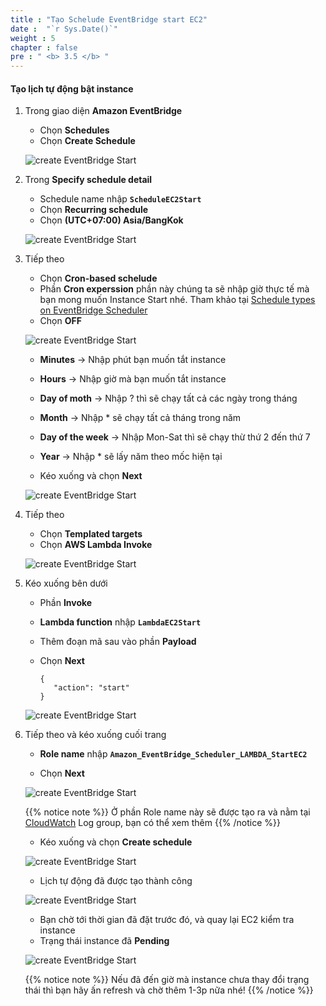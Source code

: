 ```yaml
---
title : "Tạo Schelude EventBridge start EC2"
date :  "`r Sys.Date()`" 
weight : 5
chapter : false
pre : " <b> 3.5 </b> "
---
```


#### Tạo lịch tự động bật instance

1. Trong giao diện **Amazon EventBridge**

   - Chọn **Schedules**
   - Chọn **Create Schedule**

   ![create EventBridge Start](/aws-fcj-workshop01/images/4-CreateLambda/4CreateEventBridgeStart/0001.png?width=90pc)

2. Trong **Specify schedule detail**

   - Schedule name nhập **```ScheduleEC2Start```**
   - Chọn **Recurring schedule**
   - Chọn **(UTC+07:00) Asia/BangKok**

   ![create EventBridge Start](/aws-fcj-workshop01/images/4-CreateLambda/4CreateEventBridgeStart/0002.png?width=90pc)

3. Tiếp theo

   - Chọn **Cron-based schelude**
   - Phần **Cron experssion** phần này chúng ta sẽ nhập giờ thực tế mà bạn mong muốn Instance Start nhé. Tham khảo tại [Schedule types on EventBridge Scheduler](https://docs.aws.amazon.com/scheduler/latest/UserGuide/schedule-types.html?icmpid=docs_console_unmapped)
   - Chọn **OFF**

   ![create EventBridge Start](/aws-fcj-workshop01/images/4-CreateLambda/4CreateEventBridgeStart/0003.png?width=90pc)

   - **Minutes** -> Nhập phút bạn muốn tắt instance
   - **Hours** -> Nhập giờ mà bạn muốn tắt instance
   - **Day of moth** -> Nhập ? thì sẽ chạy tất cả các ngày trong tháng
   - **Month** -> Nhập * sẽ chạy tất cả tháng trong năm
   - **Day of the week** -> Nhập Mon-Sat thì sẽ chạy thừ thứ 2 đến thứ 7
   - **Year** -> Nhập * sẽ lấy năm theo mốc hiện tại

   - Kéo xuống và chọn **Next**

   ![create EventBridge Start](/aws-fcj-workshop01/images/4-CreateLambda/4CreateEventBridgeStart/0004.png?width=90pc)


4. Tiếp theo

   - Chọn **Templated targets**
   - Chọn **AWS Lambda Invoke**

   ![create EventBridge Start](/aws-fcj-workshop01/images/4-CreateLambda/4CreateEventBridgeStart/0005.png?width=90pc)

5. Kéo xuống bên dưới
   - Phần **Invoke**
   - **Lambda function** nhập **```LambdaEC2Start```**
   - Thêm đoạn mã sau vào phần **Payload**
   - Chọn **Next**

         {
            "action": "start"
         }
            
   ![create EventBridge Start](/aws-fcj-workshop01/images/4-CreateLambda/4CreateEventBridgeStart/0006.png?width=90pc)

6. Tiếp theo và kéo xuống cuối trang

   - **Role name** nhập **```Amazon_EventBridge_Scheduler_LAMBDA_StartEC2```**
   
   - Chọn **Next**

   ![create EventBridge Start](/aws-fcj-workshop01/images/4-CreateLambda/4CreateEventBridgeStart/0007.png?width=90pc)

   {{% notice note %}}
   Ở phần Role name này sẽ được tạo ra và nằm tại [CloudWatch](https://us-east-1.console.aws.amazon.com/cloudwatch/home?region=us-east-1#logsV2:log-groups) Log group, bạn có thể xem thêm
   {{% /notice %}}

   - Kéo xuống và chọn **Create schedule**

   ![create EventBridge Start](/aws-fcj-workshop01/images/4-CreateLambda/4CreateEventBridgeStart/0008.png?width=90pc)

   - Lịch tự động đã được tạo thành công

   ![create EventBridge Start](/aws-fcj-workshop01/images/4-CreateLambda/4CreateEventBridgeStart/0009.png?width=90pc)

   - Bạn chờ tới thời gian đã đặt trước đó, và quay lại EC2 kiểm tra instance
   - Trạng thái instance đã **Pending**

   ![create EventBridge Start](/aws-fcj-workshop01/images/4-CreateLambda/4CreateEventBridgeStart/0010.png?width=90pc)

   {{% notice note %}}
   Nếu đã đến giờ mà instance chưa thay đổi trạng thái thì bạn hãy ấn refresh và chờ thêm 1-3p nữa nhé!
   {{% /notice %}}